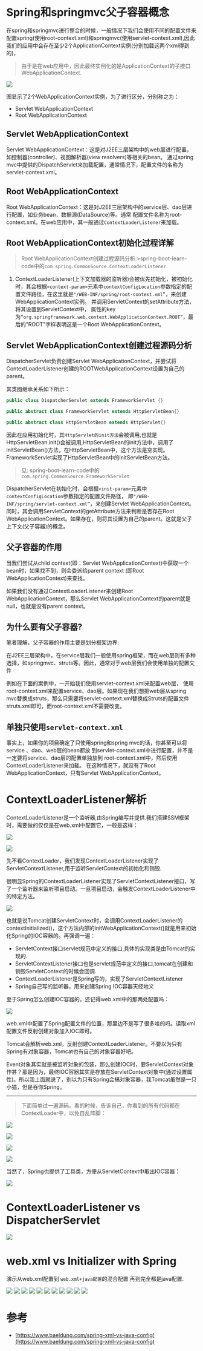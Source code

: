 # Spring和springmvc父子容器概念

在spring和springmvc进行整合的时候，一般情况下我们会使用不同的配置文件来配置spring(使用root-context.xml)和springmvc(使用servlet-context.xml),因此我们的应用中会存在至少2个ApplicationContext实例(分别加载这两个xml得到的)，

>由于是在web应用中，因此最终实例化的是ApplicationContext的子接口WebApplicationContext.

![](pics/spring-springmvc.png)

图显示了2个WebApplicationContext实例，为了进行区分，分别称之为：

- Servlet WebApplicationContext
- Root WebApplicationContext

## Servlet WebApplicationContext

Servlet WebApplicationContext：这是对J2EE三层架构中的web层进行配置，
如控制器(controller)、视图解析器(view resolvers)等相关的bean。
通过spring mvc中提供的DispatchServlet来加载配置，通常情况下，配置文件的名称为servlet-context.xml。

## Root WebApplicationContext

Root WebApplicationContext：这是对J2EE三层架构中的service层、dao层进行配置，如业务bean，数据源(DataSource)等。通常
配置文件名称为root-context.xml。在web应用中，其一般通过`ContextLoaderListener`来加载。

## Root WebApplicationContext初始化过程详解

>Root WebApplicationContext创建过程源码分析:>spring-boot-learn-code中的`com.spring.CommonSource.ContextLoaderListener`

1. ContextLoaderListener(上下文加载器的监听器)会被优先初始化，被初始化时，其会根据`<context-param>`元素中`contextConfigLocation`参数指定的配置文件路径，在这里就是`"/WEB-INF/spring/root-context.xml”`，来创建WebApplicationContext实例。
并调用ServletContext的setAttribute方法，将其设置到ServletContext中，
属性的key为`”org.springframework.web.context.WebApplicationContext.ROOT”`，最后的”ROOT"字样表明这是一个Root WebApplicationContext。

## Servlet WebApplicationContext创建过程源码分析

DispatcherServlet负责创建Servlet WebApplicationContext，并尝试将ContextLoaderListener创建的ROOTWebApplicationContext设置为自己的parent。

其类图继承关系如下所示：

```java
public class DispatcherServlet extends FrameworkServlet {}

public abstract class FrameworkServlet extends HttpServletBean{}

public abstract class HttpServletBean extends HttpServlet{}
```

因此在应用初始化时，其`HttpServlet的init方法`会被调用,也就是HttpServletBean.init()会被调用,HttpServletBean的init方法中，调用了initServletBean()方法，在HttpServletBean中，这个方法是空实现。FrameworkServlet实现了HttpServletBean中的initServletBean方法。

>见: spring-boot-learn-code中的`com.spring.CommonSource.FrameworkServlet`

DispatcherServlet在初始化时，会根据`<init-param>`元素中`contextConfigLocation`参数指定的配置文件路径，
即`"/WEB-INF/spring/servlet-context.xml”`，来创建Servlet WebApplicationContext。同时，其会调用ServletContext的getAttribute方法来判断是否存在Root WebApplicationContext。如果存在，则将其设置为自己的parent。这就是父子上下文(父子容器)的概念。

## 父子容器的作用

当我们尝试从child context(即：Servlet WebApplicationContext)中获取一个bean时，如果找不到，则会委派给parent context (即Root WebApplicationContext)来查找。

如果我们没有通过ContextLoaderListener来创建Root WebApplicationContext，那么Servlet WebApplicationContext的parent就是null，也就是没有parent context。

## 为什么要有父子容器?

笔者理解，父子容器的作用主要是划分框架边界:

在J2EE三层架构中，在service层我们一般使用spring框架，而在web层则有多种选择，如springmvc、struts等。因此，通常对于web层我们会使用单独的配置文件

例如在下面的案例中，一开始我们使用servlet-context.xml来配置web层，
使用root-context.xml来配置service、dao层。如果现在我们想把web层从spring mvc替换成struts，那么只需要将servlet-context.xml替换成Struts的配置文件struts.xml即可，而root-context.xml不需要改变。

## 单独只使用`servlet-context.xml`

事实上，如果你的项目确定了只使用spring和spring mvc的话，你甚至可以将service 、dao、web层的bean都放
到servlet-context.xml中进行配置，并不是一定要将service、dao层的配置单独放到
root-context.xml中，然后使用ContextLoaderListener来加载。
在这种情况下，就没有了Root WebApplicationContext，只有Servlet WebApplicationContext。

# ContextLoaderListener解析

ContextLoaderListener是一个监听器,由Spring编写并提供.我们搭建SSM框架时，需要做的仅仅是在web.xml中配置它，一般是这样：

![](pics/ContextLoaderListener-webxml.jpg)

![](pics/ContextLoaderListener-class.jpg)

先不看ContextLoader，我们发现ContextLoaderListener实现了ServletContextListener,用于监听ServletContext的初始化和销毁.

很明显Spring的ContextLoaderListener实现了ServletContextListener接口，写了一个监听器来监听项目启动。一旦项目启动，会触发ContextLoaderListener中的特定方法。

![](pics/一旦项目启动，会触发ContextLoaderListener中的特定方法.jpg)

也就是说Tomcat创建ServletContext时，会调用ContextLoaderListener的contextInitialized()，这个方法内部的initWebApplicationContext()就是用来初始化Spring的IOC容器的。再强调一遍：

- ServletContext接口servlet规范中定义的接口,具体的实现类是由Tomcat的实现的.
- ServletContextListener接口也是servlet规范中定义的接口,tomcat在创建和销毁ServletContext的时候会回调.
- ContextLoaderListener是Spring写的，实现了ServletContextListener
- Spring自己写的监听器，用来创建Spring IOC容器天经地义

至于Spring怎么创建IOC容器的，还记得web.xml中的那两处配置吗：

![](pics/Spring怎么创建IOC容器-webxml.jpg)

web.xml中配置了Spring配置文件的位置，那里边不是写了很多<bean/>啥的吗。读取xml配置文件反射创建对象加入IOC即可。

Tomcat会解析web.xml，反射创建ContextLoaderListener。不要以为只有Spring有对象容器，Tomcat也有自己的对象容器好吧。

Event对象其实就是被监听对象的包装，那么创建IOC时，要ServletContext对象作甚？那是因为，最终IOC容器其实是存放在ServletContext对象中(通过设置属性)。所以我上面就说了，别以为只有Spring会搞对象容器，我Tomcat虽然是一只小猫，但是吞你Spring。

---

>下面简单过一遍源码。看的时候，告诉自己，你看到的所有代码都在ContextLoader中，以免自乱阵脚：

![](pics/SpringIOC如何通过ContextLoaderListener创建01.jpg)

![](pics/SpringIOC如何通过ContextLoaderListener创建02.jpg)

![](pics/SpringIOC如何通过ContextLoaderListener创建03.jpg)

![](pics/SpringIOC如何通过ContextLoaderListener创建04.jpg)

当然了，Spring也提供了工具类，方便从ServletContext中取出IOC容器：

![](pics/Spring也提供了工具类取SpingIOC容器.jpg)

# ContextLoaderListener vs DispatcherServlet

![](pics/ContextLoaderListener-vs-DispatcherServlet.png)

# web.xml vs Initializer with Spring

演示从web.xml配置到 `web.xml+java配置`的混合配置 再到完全都是java配置.

![](pics/web-xml-vs-Initializer-with-Spring-01.png)
![](pics/web-xml-vs-Initializer-with-Spring-02.png)
![](pics/web-xml-vs-Initializer-with-Spring-03.png)
![](pics/web-xml-vs-Initializer-with-Spring-04.png)
![](pics/web-xml-vs-Initializer-with-Spring-05.png)
![](pics/web-xml-vs-Initializer-with-Spring-06.png)
![](pics/web-xml-vs-Initializer-with-Spring-07.png)
![](pics/web-xml-vs-Initializer-with-Spring-08.png)
![](pics/web-xml-vs-Initializer-with-Spring-09.png)
![](pics/web-xml-vs-Initializer-with-Spring-10.png)
![](pics/web-xml-vs-Initializer-with-Spring-11.png)

# 参考

- [https://www.baeldung.com/spring-xml-vs-java-config](https://www.baeldung.com/spring-xml-vs-java-config)